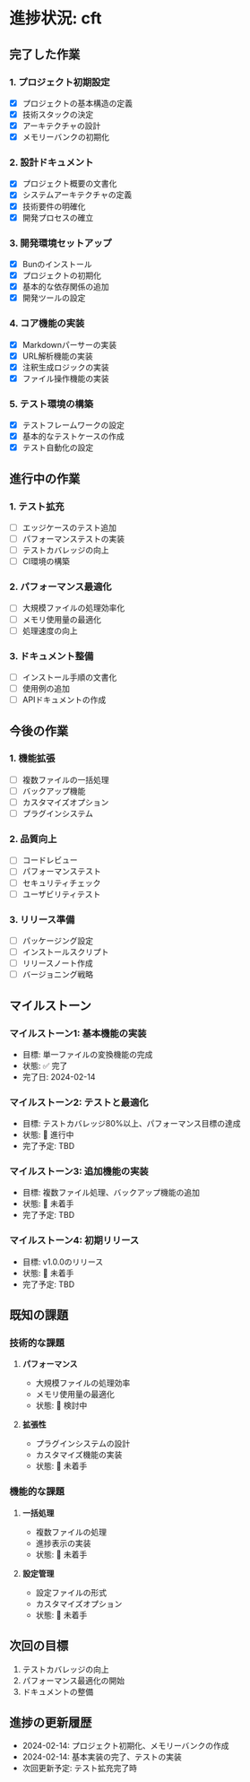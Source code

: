 # 進捗状況: cft

## 完了した作業

### 1. プロジェクト初期設定
- [x] プロジェクトの基本構造の定義
- [x] 技術スタックの決定
- [x] アーキテクチャの設計
- [x] メモリーバンクの初期化

### 2. 設計ドキュメント
- [x] プロジェクト概要の文書化
- [x] システムアーキテクチャの定義
- [x] 技術要件の明確化
- [x] 開発プロセスの確立

### 3. 開発環境セットアップ
- [x] Bunのインストール
- [x] プロジェクトの初期化
- [x] 基本的な依存関係の追加
- [x] 開発ツールの設定

### 4. コア機能の実装
- [x] Markdownパーサーの実装
- [x] URL解析機能の実装
- [x] 注釈生成ロジックの実装
- [x] ファイル操作機能の実装

### 5. テスト環境の構築
- [x] テストフレームワークの設定
- [x] 基本的なテストケースの作成
- [x] テスト自動化の設定

## 進行中の作業

### 1. テスト拡充
- [ ] エッジケースのテスト追加
- [ ] パフォーマンステストの実装
- [ ] テストカバレッジの向上
- [ ] CI環境の構築

### 2. パフォーマンス最適化
- [ ] 大規模ファイルの処理効率化
- [ ] メモリ使用量の最適化
- [ ] 処理速度の向上

### 3. ドキュメント整備
- [ ] インストール手順の文書化
- [ ] 使用例の追加
- [ ] APIドキュメントの作成

## 今後の作業

### 1. 機能拡張
- [ ] 複数ファイルの一括処理
- [ ] バックアップ機能
- [ ] カスタマイズオプション
- [ ] プラグインシステム

### 2. 品質向上
- [ ] コードレビュー
- [ ] パフォーマンステスト
- [ ] セキュリティチェック
- [ ] ユーザビリティテスト

### 3. リリース準備
- [ ] パッケージング設定
- [ ] インストールスクリプト
- [ ] リリースノート作成
- [ ] バージョニング戦略

## マイルストーン

### マイルストーン1: 基本機能の実装
- 目標: 単一ファイルの変換機能の完成
- 状態: ✅ 完了
- 完了日: 2024-02-14

### マイルストーン2: テストと最適化
- 目標: テストカバレッジ80%以上、パフォーマンス目標の達成
- 状態: 🚧 進行中
- 完了予定: TBD

### マイルストーン3: 追加機能の実装
- 目標: 複数ファイル処理、バックアップ機能の追加
- 状態: 📅 未着手
- 完了予定: TBD

### マイルストーン4: 初期リリース
- 目標: v1.0.0のリリース
- 状態: 📅 未着手
- 完了予定: TBD

## 既知の課題

### 技術的な課題
1. **パフォーマンス**
   - 大規模ファイルの処理効率
   - メモリ使用量の最適化
   - 状態: 🚧 検討中

2. **拡張性**
   - プラグインシステムの設計
   - カスタマイズ機能の実装
   - 状態: 📅 未着手

### 機能的な課題
1. **一括処理**
   - 複数ファイルの処理
   - 進捗表示の実装
   - 状態: 📅 未着手

2. **設定管理**
   - 設定ファイルの形式
   - カスタマイズオプション
   - 状態: 📅 未着手

## 次回の目標
1. テストカバレッジの向上
2. パフォーマンス最適化の開始
3. ドキュメントの整備

## 進捗の更新履歴
- 2024-02-14: プロジェクト初期化、メモリーバンクの作成
- 2024-02-14: 基本実装の完了、テストの実装
- 次回更新予定: テスト拡充完了時
